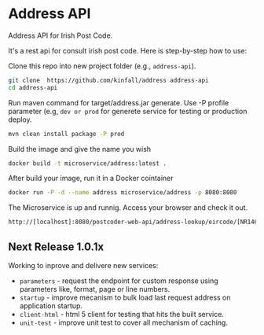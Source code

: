 # Address API
Address API for Irish Post Code.

It's a rest api for consult irish post code. Here is step-by-step how to use:

Clone this repo into new project folder (e.g., `address-api`).
```bash
git clone  https://github.com/kinfall/address address-api
cd address-api
```

Run maven command for target/address.jar generate. Use -P profile parameter (e.g, `dev or prod` for generete service for testing or production deploy.

```bash
mvn clean install package -P prod
```

Build the image and give the name you wish

```bash
docker build -t microservice/address:latest .
```

After build your image, run it in a Docker cointainer

```bash
docker run -P -d --name address microservice/address -p 8080:8080
```

The Microservice is up and runnig. Access your browser and check it out.

```bash
http://[localhost]:8080/postcoder-web-api/address-lookup/eircode/[NR146PZ]
```
## Next Release 1.0.1x

Working to inprove and delivere new services:

* `parameters` - request the endpoint for custom response using parameters like, format, page or line numbers.
* `startup` - improve mecanism to bulk load last request address on application startup.
* `client-html` - html 5 client for testing that hits the built service.
* `unit-test` - improve unit test to cover all mechanism of caching.
